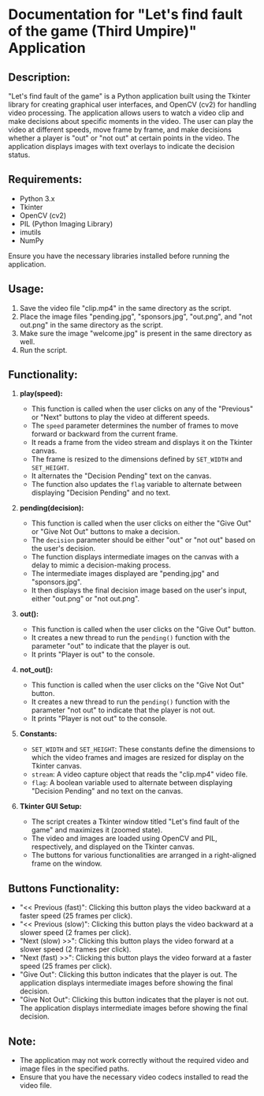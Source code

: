 # Documentation for "Let's find fault of the game (Third Umpire)" Application

## Description:
"Let's find fault of the game" is a Python application built using the Tkinter library for creating graphical user interfaces, and OpenCV (cv2) for handling video processing. The application allows users to watch a video clip and make decisions about specific moments in the video. The user can play the video at different speeds, move frame by frame, and make decisions whether a player is "out" or "not out" at certain points in the video. The application displays images with text overlays to indicate the decision status.

## Requirements:
- Python 3.x
- Tkinter
- OpenCV (cv2)
- PIL (Python Imaging Library)
- imutils
- NumPy

Ensure you have the necessary libraries installed before running the application.

## Usage:
1. Save the video file "clip.mp4" in the same directory as the script.
2. Place the image files "pending.jpg", "sponsors.jpg", "out.png", and "not out.png" in the same directory as the script.
3. Make sure the image "welcome.jpg" is present in the same directory as well.
4. Run the script.

## Functionality:
1. **play(speed):**
   - This function is called when the user clicks on any of the "Previous" or "Next" buttons to play the video at different speeds.
   - The `speed` parameter determines the number of frames to move forward or backward from the current frame.
   - It reads a frame from the video stream and displays it on the Tkinter canvas.
   - The frame is resized to the dimensions defined by `SET_WIDTH` and `SET_HEIGHT`.
   - It alternates the "Decision Pending" text on the canvas.
   - The function also updates the `flag` variable to alternate between displaying "Decision Pending" and no text.

2. **pending(decision):**
   - This function is called when the user clicks on either the "Give Out" or "Give Not Out" buttons to make a decision.
   - The `decision` parameter should be either "out" or "not out" based on the user's decision.
   - The function displays intermediate images on the canvas with a delay to mimic a decision-making process.
   - The intermediate images displayed are "pending.jpg" and "sponsors.jpg".
   - It then displays the final decision image based on the user's input, either "out.png" or "not out.png".

3. **out():**
   - This function is called when the user clicks on the "Give Out" button.
   - It creates a new thread to run the `pending()` function with the parameter "out" to indicate that the player is out.
   - It prints "Player is out" to the console.

4. **not_out():**
   - This function is called when the user clicks on the "Give Not Out" button.
   - It creates a new thread to run the `pending()` function with the parameter "not out" to indicate that the player is not out.
   - It prints "Player is not out" to the console.

5. **Constants:**
   - `SET_WIDTH` and `SET_HEIGHT`: These constants define the dimensions to which the video frames and images are resized for display on the Tkinter canvas.
   - `stream`: A video capture object that reads the "clip.mp4" video file.
   - `flag`: A boolean variable used to alternate between displaying "Decision Pending" and no text on the canvas.

6. **Tkinter GUI Setup:**
   - The script creates a Tkinter window titled "Let's find fault of the game" and maximizes it (zoomed state).
   - The video and images are loaded using OpenCV and PIL, respectively, and displayed on the Tkinter canvas.
   - The buttons for various functionalities are arranged in a right-aligned frame on the window.

## Buttons Functionality:
- "<< Previous (fast)": Clicking this button plays the video backward at a faster speed (25 frames per click).
- "<< Previous (slow)": Clicking this button plays the video backward at a slower speed (2 frames per click).
- "Next (slow) >>": Clicking this button plays the video forward at a slower speed (2 frames per click).
- "Next (fast) >>": Clicking this button plays the video forward at a faster speed (25 frames per click).
- "Give Out": Clicking this button indicates that the player is out. The application displays intermediate images before showing the final decision.
- "Give Not Out": Clicking this button indicates that the player is not out. The application displays intermediate images before showing the final decision.

## Note:
- The application may not work correctly without the required video and image files in the specified paths.
- Ensure that you have the necessary video codecs installed to read the video file.
